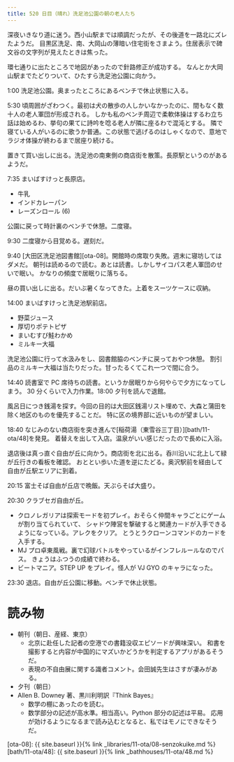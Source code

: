 ```yaml
---
title: 520 日目（晴れ）洗足池公園の朝の老人たち
---
```


深夜いきなり道に迷う。西小山駅までは順調だったが、その後道を一路北にズレたようだ。
目黒区洗足、南、大岡山の薄暗い住宅街をさまよう。住居表示で碑文谷の文字列が見えたときは焦った。

環七通りに出たところで地図があったので針路修正が成功する。
なんとか大岡山駅までたどりついて、ひたすら洗足池公園に向かう。

1:00 洗足池公園。奥まったところにあるベンチで休止状態に入る。

5:30 頃周囲がざわつく。最初は犬の散歩の人しかいなかったのに、間もなく数十人の老人軍団が形成される。
しかも私のベンチ周辺で柔軟体操はするわ立ち話は始めるわ、挙句の果てに詩吟を唸る老人が隣に座るわで混沌とする。
隣で寝ている人がいるのに歌うか普通。この状態で逃げるのはしゃくなので、意地でラジオ体操が終わるまで居座り続ける。

置きて買い出しに出る。洗足池の南東側の商店街を散策。長原駅というのがあるようだ。

7:35 まいばすけっと長原店。
* 牛乳
* インドカレーパン
* レーズンロール (6)

公園に戻って時計裏のベンチで休憩。二度寝。

9:30 二度寝から目覚める。遅刻だ。

9:40 [大田区洗足池図書館][ota-08]。開館時の席取り失敗。週末に寝坊してはダメだ。
朝刊は読めるので読む。あとは読書。しかしサイコパス老人軍団のせいで眠い。
かなりの頻度で居眠りに落ちる。

昼の買い出しに出る。だいぶ暑くなってきた。上着をスーツケースに収納。

14:00 まいばすけっと洗足池駅前店。
* 野菜ジュース
* 厚切りポテトピザ
* まいむすび鮭わかめ
* ミルキー大福

洗足池公園に行って水汲みをし、図書館脇のベンチに戻っておやつ休憩。
割引品のミルキー大福は当たりだった。甘ったるくてこれ一つで間に合う。

14:40 読書室で PC 席待ちの読書。というか居眠りから何やらで夕方になってしまう。
30 分くらいで入力作業。18:00 夕刊を読んで退館。

風呂日につき銭湯を探す。今回の目的は大田区銭湯リスト埋めで、大森と蒲田を除く地区のものを優先することだ。
特に区の境界部に近いものが望ましい。

18:40 なじみのない商店街を突き進んで[稲荷湯（東雪谷三丁目）][bath/11-ota/48]を発見。
着替えを出して入店。温泉がいい感じだったので長めに入浴。

退店後は真っ直ぐ自由が丘に向かう。商店街を北に出る。呑川沿いに北上して緑が丘行きの看板を確認。
おととい歩いた道を逆にたどる。奥沢駅前を経由して自由が丘駅エリアに到着。

20:15 富士そば自由が丘店で晩飯。天ぷらそば大盛り。

20:30 クラブセガ自由が丘。
* クロノレガリアは探索モードを初プレイ。おそらく仲間キャラごとにゲームが割り当てられていて、
  シャドウ陣営を撃破すると関連カードが入手できるようになっている。アレクをクリア。
  とうとうクローンコマンドのカードを入手する。
* MJ プロ卓東風戦。裏で幻球バトルをやっているがインフレルールなのでパス。
  きょうはふつうの成績で終わる。
* ビートマニア。STEP UP をプレイ。怪人が VJ GYO のキャラになった。

23:30 退店。自由が丘公園に移動。ベンチで休止状態。

# 読み物

* 朝刊（朝日、産経、東京）
  * 北京に赴任した記者の空港での書籍没収エピソードが興味深い。
    和書を撮影すると内容が中国的にマズいかどうかを判定するアプリがあるそうだ。
  * 表現の不自由展に関する識者コメント。会田誠先生はさすが凄みがある。
* 夕刊（朝日）
* Allen B. Downey 著、黒川利明訳『Think Bayes』
  * 数学の棚にあったのを読む。
  * 数学部分の記述が高水準。相当高い。Python 部分の記述は平易。
    応用が効けるようになるまで読み込むとなると、私ではモノにできなそうだ。

[ota-08]: {{ site.baseurl }}{% link _libraries/11-ota/08-senzokuike.md %}
[bath/11-ota/48]: {{ site.baseurl }}{% link _bathhouses/11-ota/48.md %}
